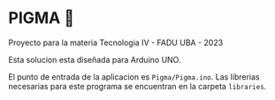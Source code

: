 # PIGMA 💜

Proyecto para la materia Tecnologia IV - FADU UBA - 2023

Esta solucion esta diseñada para Arduino UNO.

El punto de entrada de la aplicacion es `Pigma/Pigma.ino`.
Las librerias necesarias para este programa se encuentran en la carpeta `libraries`.
